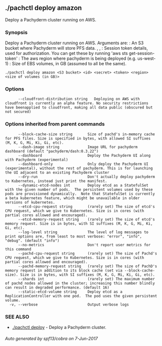 ## ./pachctl deploy amazon

Deploy a Pachyderm cluster running on AWS.

### Synopsis


Deploy a Pachyderm cluster running on AWS. Arguments are:
  <S3 bucket>: An S3 bucket where Pachyderm will store PFS data.
  <id>, <secret>, <token>: Session token details, used for authorization. You can get these by running 'aws sts get-session-token'
  <region>: The aws region where pachyderm is being deployed (e.g. us-west-1)
  <size of volumes>: Size of EBS volumes, in GB (assumed to all be the same).


```
./pachctl deploy amazon <S3 bucket> <id> <secret> <token> <region> <size of volumes (in GB)>
```

### Options

```
      --cloudfront-distribution string   Deploying on AWS with cloudfront is currently an alpha feature. No security restrictions have beenapplied to cloudfront, making all data public (obscured but not secured)
```

### Options inherited from parent commands

```
      --block-cache-size string       Size of pachd's in-memory cache for PFS files. Size is specified in bytes, with allowed SI suffixes (M, K, G, Mi, Ki, Gi, etc).
      --dash-image string             Image URL for pachyderm dashboard (default "pachyderm/dash:0.3.22")
      --dashboard                     Deploy the Pachyderm UI along with Pachyderm (experimental)
      --dashboard-only                Only deploy the Pachyderm UI (experimental), without the rest of pachyderm. This is for launching the UI adjacent to an existing Pachyderm cluster
      --dry-run                       Don't actually deploy pachyderm to Kubernetes, instead just print the manifest.
      --dynamic-etcd-nodes int        Deploy etcd as a StatefulSet with the given number of pods.  The persistent volumes used by these pods are provisioned dynamically.  Note that StatefulSet is currently a beta kubernetes feature, which might be unavailable in older versions of kubernetes.
      --etcd-cpu-request string       (rarely set) The size of etcd's CPU request, which we give to Kubernetes. Size is in cores (with partial cores allowed and encouraged).
      --etcd-memory-request string    (rarely set) The size of etcd's memory request. Size is in bytes, with SI suffixes (M, K, G, Mi, Ki, Gi, etc).
      --log-level string              The level of log messages to print options are, from least to most verbose: "error", "info", "debug". (default "info")
      --no-metrics                    Don't report user metrics for this command
      --pachd-cpu-request string      (rarely set) The size of Pachd's CPU request, which we give to Kubernetes. Size is in cores (with partial cores allowed and encouraged).
      --pachd-memory-request string   (rarely set) The size of PachD's memory request in addition to its block cache (set via --block-cache-size). Size is in bytes, with SI suffixes (M, K, G, Mi, Ki, Gi, etc).
      --shards int                    (rarely set) The maximum number of pachd nodes allowed in the cluster; increasing this number blindly can result in degraded performance. (default 16)
      --static-etcd-volume string     Deploy etcd as a ReplicationController with one pod.  The pod uses the given persistent volume.
  -v, --verbose                       Output verbose logs
```

### SEE ALSO
* [./pachctl deploy](./pachctl_deploy.md)	 - Deploy a Pachyderm cluster.

###### Auto generated by spf13/cobra on 7-Jun-2017
